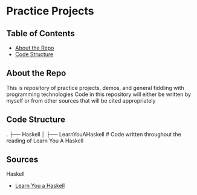 # Practice Projects

## Table of Contents
- [About the Repo](#about-the-repo)
- [Code Structure](#code-structure)

## About the Repo
This is repository of practice projects, demos, and general fiddling with programming technologies
Code in this repository will either be written by myself or from other sources that will be cited appropriately

## Code Structure
.
├── Haskell
│   ├── LearnYouAHaskell          # Code written throughout the reading of Learn You A Haskell

## Sources
Haskell
- [Learn You a Haskell](http://learnyouahaskell.com)